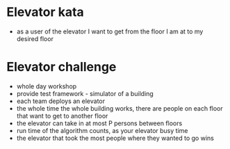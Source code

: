 # Elevator kata
* as a user of the elevator I want to get from the floor I am at to my desired floor

# Elevator challenge
* whole day workshop
* provide test framework - simulator of a building
* each team deploys an elevator
* the whole time the whole building works, there are people on each floor that want to get to another floor
* the elevator can take in at most P persons between floors
* run time of the algorithm counts, as your elevator busy time
* the elevator that took the most people where they wanted to go wins
